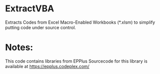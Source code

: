 ExtractVBA
=================

Extracts Codes from Excel Macro-Enabled Workbooks (*.xlsm) to simplify putting code under source control.

Notes:
=================

This code contains libraries from EPPlus
Sourcecode for this library is available at https://epplus.codeplex.com/